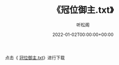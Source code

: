 ﻿---
title:  《冠位御主.txt》
date:   2022-01-02T00:00:00+00:00
author: 听松阁
layout: post
permalink: /冠位御主/
categories: 小说
tags: [小说]
---

点击《 [冠位御主.txt](http://img.660000.xyz/bookstukust/book/bntxt/10/冠位御主.txt)》进行下载